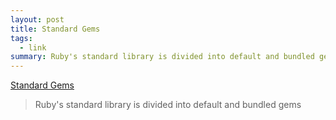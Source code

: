 ```yaml
---
layout: post
title: Standard Gems
tags:
  - link
summary: Ruby's standard library is divided into default and bundled gems
---
```


[Standard Gems](https://stdgems.org/)

<blockquote><p>
Ruby's standard library is divided into default and bundled gems
</p></blockquote>
